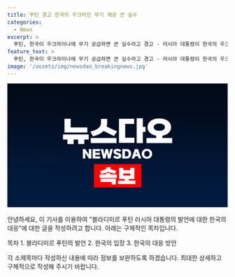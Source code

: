```yaml
---
title: 푸틴 경고 한국의 우크라인 무기 제공 큰 실수
categories:
  - News
excerpt: >
  푸틴, 한국이 우크라이나에 무기 공급하면 큰 실수라고 경고 - 러시아 대통령이 한국의 우크라이나 무기 공급에 대해 경고하며 발언, 관심 모아
feature_text: >
  푸틴, 한국이 우크라이나에 무기 공급하면 큰 실수라고 경고 - 러시아 대통령이 한국의 우크라이나 무기 공급에 대해 경고하며 발언, 관심 모아
image: '/assets/img/newsdao_breakingnews.jpg'
---
```


<p><img src="/assets/img/newsdao_breakingnews.jpg" alt="koreaapp 속보" /></p>

<p>안녕하세요, 이 기사를 이용하여 "블라디미르 푸틴 러시아 대통령의 발언에 대한 한국의 대응"에 대한 글을 작성하려고 합니다. 아래는 구체적인 목차입니다.</p>

<p>목차
1. 블라디미르 푸틴의 발언
2. 한국의 입장
3. 한국의 대응 방안</p>

<p>각 소제목마다 작성하신 내용에 따라 정보를 보완하도록 하겠습니다. 최대한 상세하고 구체적으로 작성해 주시기 바랍니다.</p>


